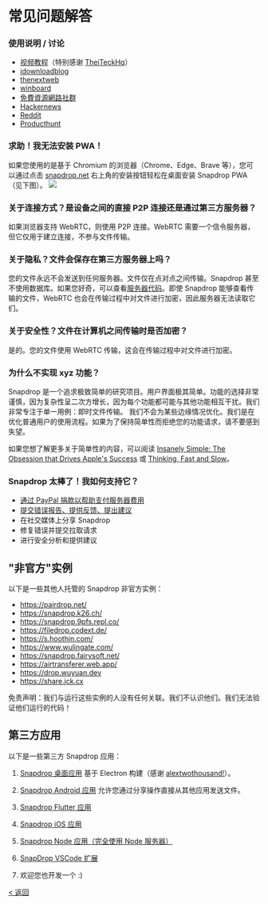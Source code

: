 # 常见问题解答

### 使用说明 / 讨论
* [视频教程](https://www.youtube.com/watch?v=4XN02GkcHUM)（特别感谢 [TheiTeckHq](https://www.youtube.com/channel/UC_DUzWMb8gZZnAbISQjmAfQ)）
* [idownloadblog](http://www.idownloadblog.com/2015/12/29/snapdrop/)
* [thenextweb](http://thenextweb.com/insider/2015/12/27/snapdrop-is-a-handy-web-based-replacement-for-apples-fiddly-airdrop-file-transfer-tool/)
* [winboard](http://www.winboard.org/artikel-ratgeber/6253-dateien-vom-desktop-pc-mit-anderen-plattformen-teilen-mit-snapdrop.html)
* [免費資源網路社群](https://free.com.tw/snapdrop/)
* [Hackernews](https://news.ycombinator.com/front?day=2020-12-24)
* [Reddit](https://www.reddit.com/r/Android/comments/et4qny/snapdrop_is_a_free_open_source_cross_platform/)
* [Producthunt](https://www.producthunt.com/posts/snapdrop)

### 求助！我无法安装 PWA！
如果您使用的是基于 Chromium 的浏览器（Chrome、Edge、Brave 等），您可以通过点击 [snapdrop.net](https://snapdrop.net) 右上角的安装按钮轻松在桌面安装 Snapdrop PWA（见下图）。
<img src="pwa-install.png">

### 关于连接方式？是设备之间的直接 P2P 连接还是通过第三方服务器？
如果浏览器支持 WebRTC，则使用 P2P 连接。WebRTC 需要一个信令服务器，但它仅用于建立连接，不参与文件传输。

### 关于隐私？文件会保存在第三方服务器上吗？
您的文件永远不会发送到任何服务器。文件仅在点对点之间传输。Snapdrop 甚至不使用数据库。如果您好奇，可以查看[服务器代码](https://github.com/RobinLinus/snapdrop/blob/master/server/)。即使 Snapdrop 能够查看传输的文件，WebRTC 也会在传输过程中对文件进行加密，因此服务器无法读取它们。

### 关于安全性？文件在计算机之间传输时是否加密？
是的。您的文件使用 WebRTC 传输，这会在传输过程中对文件进行加密。

### 为什么不实现 xyz 功能？
Snapdrop 是一个追求极致简单的研究项目。用户界面极其简单。功能的选择非常谨慎，因为复杂性呈二次方增长，因为每个功能都可能与其他功能相互干扰。我们非常专注于单一用例：即时文件传输。
我们不会为某些边缘情况优化。我们是在优化普通用户的使用流程。如果为了保持简单性而拒绝您的功能请求，请不要感到失望。

如果您想了解更多关于简单性的内容，可以阅读 [Insanely Simple: The Obsession that Drives Apple's Success](https://www.amazon.com/Insanely-Simple-Ken-Segall-audiobook/dp/B007Z9686O) 或 [Thinking, Fast and Slow](https://www.amazon.com/Thinking-Fast-Slow-Daniel-Kahneman/dp/0374533555)。

### Snapdrop 太棒了！我如何支持它？
* [通过 PayPal 捐款以帮助支付服务器费用](https://www.paypal.com/donate/?hosted_button_id=FTP9DXUR7LA7Q)
* [提交错误报告、提供反馈、提出建议](https://github.com/RobinLinus/snapdrop/issues)
* 在社交媒体上分享 Snapdrop
* 修复错误并提交拉取请求
* 进行安全分析和提供建议

## "非官方"实例
以下是一些其他人托管的 Snapdrop 非官方实例：
- https://pairdrop.net/
- https://snapdrop.k26.ch/
- https://snapdrop.9pfs.repl.co/
- https://filedrop.codext.de/
- https://s.hoothin.com/
- https://www.wulingate.com/
- https://snapdrop.fairysoft.net/
- https://airtransferer.web.app/
- https://drop.wuyuan.dev
- https://share.jck.cx

免责声明：我们与运行这些实例的人没有任何关联。我们不认识他们。我们无法验证他们运行的代码！

## 第三方应用
以下是一些第三方 Snapdrop 应用：

1. [Snapdrop 桌面应用](https://github.com/alextwothousand/snapdrop-desktop) 基于 Electron 构建（感谢 [alextwothousand!](https://github.com/alextwothousand/)）。

2. [Snapdrop Android 应用](https://github.com/fm-sys/snapdrop-android) 允许您通过分享操作直接从其他应用发送文件。

3. [Snapdrop Flutter 应用](https://github.com/congnguyendinh0/snapdrop_flutter)

4. [Snapdrop iOS 应用](https://github.com/CDsigma/Snapdrop-iOS-App)

5. [Snapdrop Node 应用（完全使用 Node 服务器）](https://github.com/Bellisario/node-snapdrop)

6. [SnapDrop VSCode 扩展](https://github.com/Yash-Garg/snapdrop-vsc)

7. 欢迎您也开发一个 :)

[< 返回](/README.zh-CN.md) 